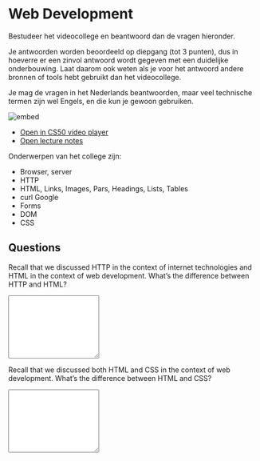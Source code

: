 # Web Development

Bestudeer het videocollege en beantwoord dan de vragen hieronder.

Je antwoorden worden beoordeeld op diepgang (tot 3 punten), dus in hoeverre er een zinvol antwoord wordt gegeven met een duidelijke onderbouwing. Laat daarom ook weten als je voor het antwoord andere bronnen of tools hebt gebruikt dan het videocollege.

Je mag de vragen in het Nederlands beantwoorden, maar veel technische termen zijn wel Engels, en die kun je gewoon gebruiken.

![embed](https://www.youtube.com/embed/U6hkOAnFJxM)

- [Open in CS50 video player](https://video.cs50.io/U6hkOAnFJxM?screen=m67oi7tINzQ)
- [Open lecture notes](https://cs50.harvard.edu/ap/2021/curriculum/technology/notes/web_development/)

Onderwerpen van het college zijn:

- Browser, server
- HTTP
- HTML, Links, Images, Pars, Headings, Lists, Tables
- curl Google
- Forms
- DOM
- CSS

## Questions

Recall that we discussed HTTP in the context of internet technologies and HTML in the context of web development. What’s the difference between HTTP and HTML?

<textarea name="form[q1]" rows="8" required></textarea>

Recall that we discussed both HTML and CSS in the context of web development. What’s the difference between HTML and CSS?

<textarea name="form[q2]" rows="8" required></textarea>

